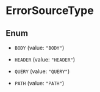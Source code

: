 

# ErrorSourceType

## Enum


* `BODY` (value: `"BODY"`)

* `HEADER` (value: `"HEADER"`)

* `QUERY` (value: `"QUERY"`)

* `PATH` (value: `"PATH"`)



